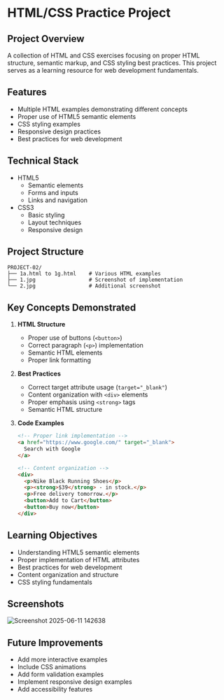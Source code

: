 # HTML/CSS Practice Project

## Project Overview
A collection of HTML and CSS exercises focusing on proper HTML structure, semantic markup, and CSS styling best practices. This project serves as a learning resource for web development fundamentals.

## Features
- Multiple HTML examples demonstrating different concepts
- Proper use of HTML5 semantic elements
- CSS styling examples
- Responsive design practices
- Best practices for web development

## Technical Stack
- HTML5
  - Semantic elements
  - Forms and inputs
  - Links and navigation
- CSS3
  - Basic styling
  - Layout techniques
  - Responsive design

## Project Structure
```
PROJECT-02/
├── 1a.html to 1g.html    # Various HTML examples
├── 1.jpg                 # Screenshot of implementation
└── 2.jpg                 # Additional screenshot
```

## Key Concepts Demonstrated
1. **HTML Structure**
   - Proper use of buttons (`<button>`)
   - Correct paragraph (`<p>`) implementation
   - Semantic HTML elements
   - Proper link formatting

2. **Best Practices**
   - Correct target attribute usage (`target="_blank"`)
   - Content organization with `<div>` elements
   - Proper emphasis using `<strong>` tags
   - Semantic HTML structure

3. **Code Examples**
   ```html
   <!-- Proper link implementation -->
   <a href="https://www.google.com/" target="_blank">
     Search with Google
   </a>

   <!-- Content organization -->
   <div>
     <p>Nike Black Running Shoes</p>
     <p><strong>$39</strong> - in stock.</p>
     <p>Free delivery tomorrow.</p>
     <button>Add to Cart</button>
     <button>Buy now</button>
   </div>
   ```

## Learning Objectives
- Understanding HTML5 semantic elements
- Proper implementation of HTML attributes
- Best practices for web development
- Content organization and structure
- CSS styling fundamentals

## Screenshots
![Screenshot 2025-06-11 142638](https://github.com/user-attachments/assets/2de8a3aa-d27c-425b-a9d2-8fefa0c781e0)

## Future Improvements
- Add more interactive examples
- Include CSS animations
- Add form validation examples
- Implement responsive design examples
- Add accessibility features
